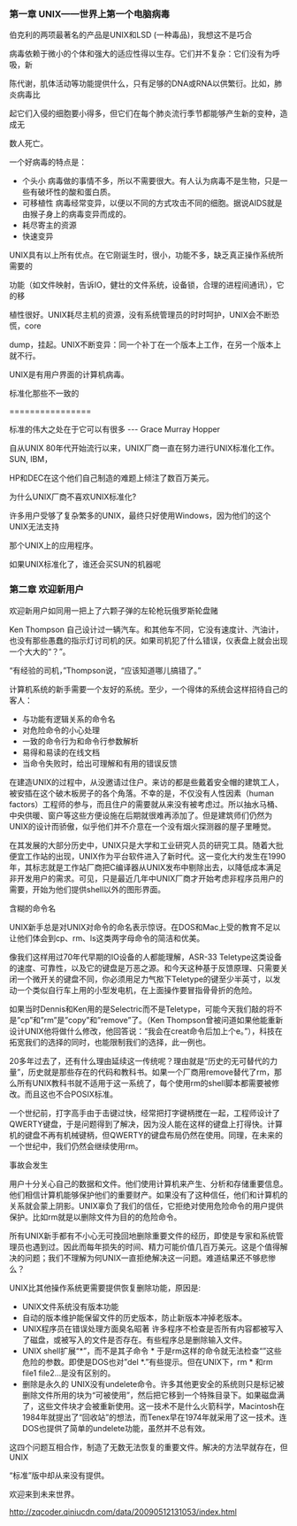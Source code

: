 ### 第一章 UNIX——世界上第一个电脑病毒

伯克利的两项最著名的产品是UNIX和LSD (一种毒品)，我想这不是巧合

病毒依赖于微小的个体和强大的适应性得以生存。它们并不复杂：它们没有为呼吸，新

陈代谢，肌体活动等功能提供什么，只有足够的DNA或RNA以供繁衍。比如，肺炎病毒比

起它们入侵的细胞要小得多，但它们在每个肺炎流行季节都能够产生新的变种，造成无

数人死亡。

一个好病毒的特点是：

- 个头小 
  病毒做的事情不多，所以不需要很大。有人认为病毒不是生物，只是一些有破坏性的酸和蛋白质。
- 可移植性
  病毒经常变异，以便以不同的方式攻击不同的细胞。据说AIDS就是由猴子身上的病毒变异而成的。
- 耗尽寄主的资源
- 快速变异

UNIX具有以上所有优点。在它刚诞生时，很小，功能不多，缺乏真正操作系统所需要的

功能（如文件映射，告诉IO，健壮的文件系统，设备锁，合理的进程间通讯），它的移

植性很好。UNIX耗尽主机的资源，没有系统管理员的时时呵护，UNIX会不断恐慌，core 

dump，挂起。UNIX不断变异：同一个补丁在一个版本上工作，在另一个版本上就不行。

UNIX是有用户界面的计算机病毒。

标准化那些不一致的

================

标准的伟大之处在于它可以有很多  --- Grace Murray Hopper

自从UNIX 80年代开始流行以来，UNIX厂商一直在努力进行UNIX标准化工作。SUN, IBM，

HP和DEC在这个他们自己制造的难题上倾注了数百万美元。

为什么UNIX厂商不喜欢UNIX标准化?

许多用户受够了复杂繁多的UNIX，最终只好使用Windows，因为他们的这个UNIX无法支持

那个UNIX上的应用程序。

如果UNIX标准化了，谁还会买SUN的机器呢

### 第二章 欢迎新用户

欢迎新用户如同用一把上了六颗子弹的左轮枪玩俄罗斯轮盘赌

Ken Thompson 自己设计过一辆汽车。和其他车不同，它没有速度计、汽油计，也没有那些愚蠢的指示灯讨司机的厌。如果司机犯了什么错误，仪表盘上就会出现一个大大的“？”。

“有经验的司机，”Thompson说，“应该知道哪儿搞错了。”

计算机系统的新手需要一个友好的系统。至少，一个得体的系统会这样招待自己的客人：

- 与功能有逻辑关系的命令名 
- 对危险命令的小心处理 
- 一致的命令行为和命令行参数解析 
- 易得和易读的在线文档 
- 当命令失败时，给出可理解和有用的错误反馈

在建造UNIX的过程中，从没邀请过住户。来访的都是些戴着安全帽的建筑工人，被安插在这个破木板房子的各个角落。不幸的是，不仅没有人性因素（human factors）工程师的参与，而且住户的需要就从来没有被考虑过。所以抽水马桶、中央供暖、窗户等这些方便设施在后期就很难再添加了。但是建筑师们仍然为UNIX的设计而骄傲，似乎他们并不介意在一个没有烟火探测器的屋子里睡觉。

在其发展的大部分历史中，UNIX只是大学和工业研究人员的研究工具。随着大批便宜工作站的出现，UNIX作为平台软件进入了新时代。这一变化大约发生在1990年，其标志就是工作站厂商把C编译器从UNIX发布中剔除出去，以降低成本满足非开发用户的需求。可见，只是最近几年中UNIX厂商才开始考虑非程序员用户的需要，开始为他们提供shell以外的图形界面。

含糊的命令名

UNIX新手总是对UNIX对命令的命名表示惊讶。在DOS和Mac上受的教育不足以让他们体会到cp、rm、ls这类两字母命令的简洁和优美。

像我们这样用过70年代早期的IO设备的人都能理解，ASR-33 Teletype这类设备的速度、可靠性，以及它的键盘是万恶之源。和今天这种基于反馈原理、只需要关闭一个微开关的键盘不同，你必须用足力气揿下Teletype的键至少半英寸，以发动一个类似自行车上用的小型发电机，在上面操作要冒指骨骨折的危险。

如果当时Dennis和Ken用的是Selectric而不是Teletype，可能今天我们敲的将不是”cp”和”rm”是”copy”和”remove”了。（Ken Thompson曾被问道如果他能重新设计UNIX他将做什么修改，他回答说：“我会在creat命令后加上个e。”），科技在拓宽我们的选择的同时，也能限制我们的选择，此一例也。

20多年过去了，还有什么理由延续这一传统呢？理由就是“历史的无可替代的力量”，历史就是那些存在的代码和教科书。如果一个厂商用remove替代了rm，那么所有UNIX教科书就不适用于这一系统了，每个使用rm的shell脚本都需要被修改。而且这也不合POSIX标准。

一个世纪前，打字高手由于击键过快，经常把打字键柄搅在一起，工程师设计了QWERTY键盘，于是问题得到了解决，因为没人能在这样的键盘上打得快。计算机的键盘不再有机械键柄，但QWERTY的键盘布局仍然在使用。同理，在未来的一个世纪中，我们仍然会继续使用rm。

事故会发生

用户十分关心自己的数据和文件。他们使用计算机来产生、分析和存储重要信息。他们相信计算机能够保护他们的重要财产。如果没有了这种信任，他们和计算机的关系就会蒙上阴影。UNIX辜负了我们的信任，它拒绝对使用危险命令的用户提供保护。比如rm就是以删除文件为目的的危险命令。

所有UNIX新手都有不小心无可挽回地删除重要文件的经历，即使是专家和系统管理员也遇到过。因此而每年损失的时间、精力可能价值几百万美元。这是个值得解决的问题；我们不理解为何UNIX一直拒绝解决这一问题。难道结果还不够悲惨么？

UNIX比其他操作系统更需要提供恢复删除功能，原因是:

- UNIX文件系统没有版本功能 
- 自动的版本维护能保留文件的历史版本，防止新版本冲掉老版本。 
- UNIX程序员在错误处理方面臭名昭著 
  许多程序不检查是否所有内容都被写入了磁盘，或被写入的文件是否存在。有些程序总是删除输入文件。 
- UNIX shell扩展“*”，而不是其子命令 *
  于是rm这样的命令就无法检查“”这些危险的参数。即使是DOS也对”del *.”有些提示。但在UNIX下，rm * 和rm file1 file2…是没有区别的。 
- 删除是永久的 
  UNIX没有undelete命令。许多其他更安全的系统则只是标记被删除文件所用的块为“可被使用”，然后把它移到一个特殊目录下。如果磁盘满了，这些文件块才会被重新使用。这一技术不是什么火箭科学，Macintosh在1984年就提出了“回收站”的想法，而Tenex早在1974年就采用了这一技术。连DOS也提供了简单的undelete功能，虽然并不总有效。

这四个问题互相合作，制造了无数无法恢复的重要文件。解决的方法早就存在，但UNIX

“标准”版中却从来没有提供。

欢迎来到未来世界。

http://zqcoder.qiniucdn.com/data/20090512131053/index.html
